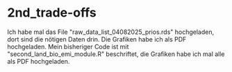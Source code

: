 # 2nd_trade-offs
Ich habe mal das File "raw_data_list_04082025_prios.rds" hochgeladen, dort sind die nötigen Daten drin. Die Grafiken habe ich als PDF hochgeladen. Mein bisheriger Code ist mit "second_land_bio_emi_module.R" beschriftet, die Grafiken habe ich mal alle als PDF hochgeladen. 
